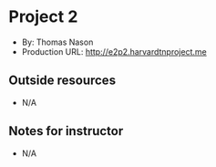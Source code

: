 # Project 2
+ By: Thomas Nason
+ Production URL: <http://e2p2.harvardtnproject.me>

## Outside resources
+ N/A

## Notes for instructor
+ N/A 